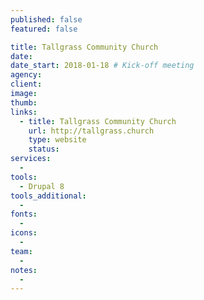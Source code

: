 ```yaml
---
published: false
featured: false

title: Tallgrass Community Church
date:
date_start: 2018-01-18 # Kick-off meeting
agency:
client:
image:
thumb:
links:
  - title: Tallgrass Community Church
    url: http://tallgrass.church
    type: website
    status:
services:
  -
tools:
  - Drupal 8
tools_additional:
  -
fonts:
  -
icons:
  -
team:
  -
notes:
  -
---
```

